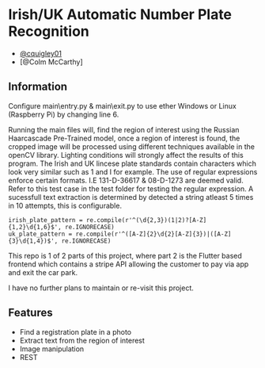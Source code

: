 # Irish/UK Automatic Number Plate Recognition
- [@cquigley01](https://www.github.com/cquigley01)
- [@Colm McCarthy]


## Information

Configure main\entry.py & main\exit.py to use ether Windows or Linux (Raspberry Pi) by changing line 6.

Running the main files will, find the region of interest using the Russian Haarcascade Pre-Trained model, once a region of interest is found, the cropped image will be processed using different techniques available in the openCV library. Lighting conditions will strongly affect the results of this program. The Irish and UK lincese plate standards contain characters which look very similar such as 1 and I for example. The use of regular expressions enforce certain formats. I.E 131-D-36617 & 08-D-1273 are deemed valid. Refer to this test case in the test folder for testing the regular expression. A sucessfull text extraction is determined by detected a string atleast 5 times in 10 attempts, this is configurable. 
```
irish_plate_pattern = re.compile(r'^(\d{2,3})(1|2)?[A-Z]{1,2}\d{1,6}$', re.IGNORECASE)
uk_plate_pattern = re.compile(r'^([A-Z]{2}\d{2}[A-Z]{3})|([A-Z]{3}\d{1,4})$', re.IGNORECASE)

```
This repo is 1 of 2 parts of this project, where part 2 is the Flutter based frontend which contains a stripe API allowing the customer to pay via app and exit the car park. 

I have no further plans to maintain or re-visit this project. 




## Features

- Find a registration plate in a photo
- Extract text from the region of interest
- Image manipulation
- REST 

